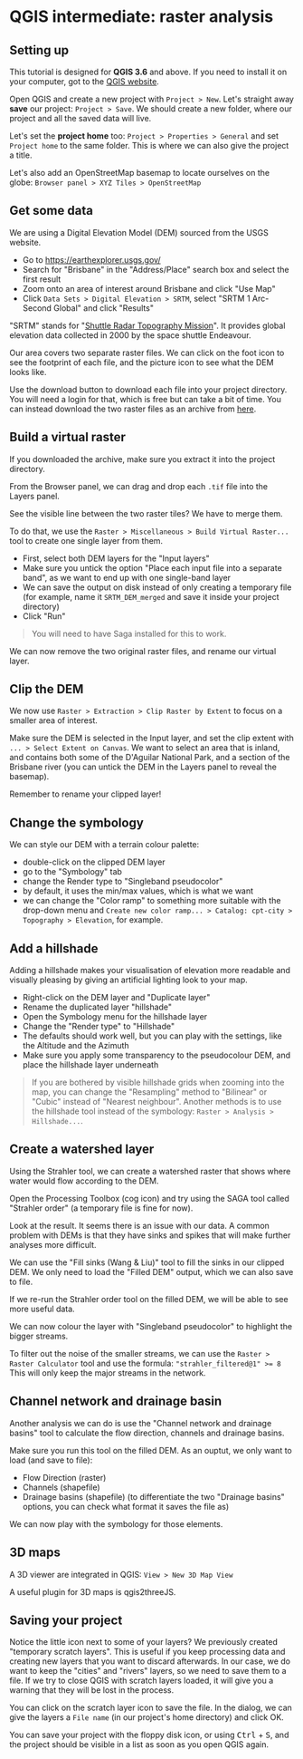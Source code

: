 # QGIS intermediate: raster analysis

## Setting up

This tutorial is designed for **QGIS 3.6** and above. If you need to install it on your computer, got to the [QGIS website](https://qgis.org/en/site/forusers/download.html).

Open QGIS and create a new project with `Project > New`.
Let's straight away **save** our project: `Project > Save`. We should create a new folder, where our project and all the saved data will live.

Let's set the **project home** too: `Project > Properties > General` and set `Project home` to the same folder. This is where we can also give the project a title.

Let's also add an OpenStreetMap basemap to locate ourselves on the globe: `Browser panel > XYZ Tiles > OpenStreetMap`

## Get some data

We are using a Digital Elevation Model (DEM) sourced from the USGS website.

* Go to https://earthexplorer.usgs.gov/
* Search for "Brisbane" in the "Address/Place" search box and select the first result
* Zoom onto an area of interest around Brisbane and click "Use Map"
* Click `Data Sets > Digital Elevation > SRTM`, select "SRTM 1 Arc-Second Global" and click "Results"

"SRTM" stands for "[Shuttle Radar Topography Mission](https://www.usgs.gov/centers/eros/science/usgs-eros-archive-digital-elevation-shuttle-radar-topography-mission-srtm-1-arc?qt-science_center_objects=0#qt-science_center_objects)". It provides global elevation data collected in 2000 by the space shuttle Endeavour.

Our area covers two separate raster files. We can click on the foot icon to see the footprint of each file, and the picture icon to see what the DEM looks like.

Use the download button to download each file into your project directory. You will need a login for that, which is free but can take a bit of time. You can instead download the two raster files as an archive from [here](https://cloudstor.aarnet.edu.au/plus/s/US2uOtwTu78Gpxq).

## Build a virtual raster

If you downloaded the archive, make sure you extract it into the project directory.

From the Browser panel, we can drag and drop each `.tif` file into the Layers panel.

See the visible line between the two raster tiles? We have to merge them.

To do that, we use the `Raster > Miscellaneous > Build Virtual Raster...` tool to create one single layer from them.

* First, select both DEM layers for the "Input layers"
* Make sure you untick the option "Place each input file into a separate band", as we want to end up with one single-band layer
* We can save the output on disk instead of only creating a temporary file (for example, name it `SRTM_DEM_merged` and save it inside your project directory)
* Click "Run"

> You will need to have Saga installed for this to work.

We can now remove the two original raster files, and rename our virtual layer.

## Clip the DEM

We now use `Raster > Extraction > Clip Raster by Extent` to focus on a smaller area of interest.

Make sure the DEM is selected in the Input layer, and set the clip extent with `... > Select Extent on Canvas`. We want to select an area that is inland, and contains both some of the D'Aguilar National Park, and a section of the Brisbane river (you can untick the DEM in the Layers panel to reveal the basemap).

Remember to rename your clipped layer!

## Change the symbology

We can style our DEM with a terrain colour palette:

* double-click on the clipped DEM layer
* go to the "Symbology" tab
* change the Render type to "Singleband pseudocolor"
* by default, it uses the min/max values, which is what we want
* we can change the "Color ramp" to something more suitable with the drop-down menu and `Create new color ramp... > Catalog: cpt-city > Topography > Elevation`, for example.

## Add a hillshade

Adding a hillshade makes your visualisation of elevation more readable and visually pleasing by giving an artificial lighting look to your map.

*  Right-click on the DEM layer and "Duplicate layer"
*  Rename the duplicated layer "hillshade"
*  Open the Symbology menu for the hillshade layer
*  Change the "Render type" to "Hillshade"
*  The defaults should work well, but you can play with the settings, like the Altitude and the Azimuth
*  Make sure you apply some transparency to the pseudocolour DEM, and place the hillshade layer underneath

> If you are bothered by visible hillshade grids when zooming into the map, you can change the "Resampling" method to "Bilinear" or "Cubic" instead of "Nearest neighbour".
> Another methods is to use the hillshade tool instead of the symbology: `Raster > Analysis > Hillshade...`.

## Create a watershed layer

Using the Strahler tool, we can create a watershed raster that shows where water would flow according to the DEM.

Open the Processing Toolbox (cog icon) and try using the SAGA tool called "Strahler order" (a temporary file is fine for now).

Look at the result. It seems there is an issue with our data.
A common problem with DEMs is that they have sinks and spikes that will make further analyses more difficult.

We can use the "Fill sinks (Wang & Liu)" tool to fill the sinks in our clipped DEM. We only need to load the "Filled DEM" output, which we can also save to file.

If we re-run the Strahler order tool on the filled DEM, we will be able to see more useful data.

We can now colour the layer with "Singleband pseudocolor" to highlight the bigger streams.

To filter out the noise of the smaller streams, we can use the `Raster > Raster Calculator` tool and use the formula: `"strahler_filtered@1" >= 8`
This will only keep the major streams in the network.

## Channel network and drainage basin

Another analysis we can do is use the "Channel network and drainage basins" tool to calculate the flow direction, channels and drainage basins.

Make sure you run this tool on the filled DEM.
As an ouptut, we only want to load (and save to file):

* Flow Direction (raster)
* Channels (shapefile)
* Drainage basins (shapefile) (to differentiate the two "Drainage basins" options, you can check what format it saves the file as)

We can now play with the symbology for those elements.

## 3D maps

A 3D viewer are integrated in QGIS: `View > New 3D Map View`

A useful plugin for 3D maps is qgis2threeJS.

## Saving your project

Notice the little icon next to some of your layers? We previously created "temporary scratch layers". This is useful if you keep processing data and creating new layers that you want to discard afterwards. In our case, we do want to keep the "cities" and "rivers" layers, so we need to save them to a file. If we try to close QGIS with scratch layers loaded, it will give you a warning that they will be lost in the process.

You can click on the scratch layer icon to save the file. In the dialog, we can give the layers a `File name` (in our project's home directory) and click OK.

You can save your project with the floppy disk icon, or using <kbd>Ctrl</kbd> + <kbd>S</kbd>, and the project should be visible in a list as soon as you open QGIS again.
